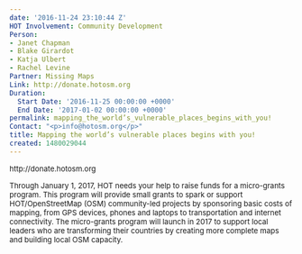 ```yaml
---
date: '2016-11-24 23:10:44 Z'
HOT Involvement: Community Development
Person:
- Janet Chapman
- Blake Girardot
- Katja Ulbert
- Rachel Levine
Partner: Missing Maps
Link: http://donate.hotosm.org
Duration:
  Start Date: '2016-11-25 00:00:00 +0000'
  End Date: '2017-01-02 00:00:00 +0000'
permalink: mapping_the_world’s_vulnerable_places_begins_with_you!
Contact: "<p>info@hotosm.org</p>"
title: Mapping the world’s vulnerable places begins with you!
created: 1480029044
---
```

<p><span style="font-size: 13.008px;">http://donate.hotosm.org</span></p><p><span style="font-size: 13.008px;">Through January 1, 2017, HOT needs your help to raise funds for a micro-grants program. This program will provide small grants to spark or support HOT/OpenStreetMap (OSM) community-led projects by sponsoring basic costs of mapping, from GPS devices, phones and laptops to transportation and internet connectivity. The micro-grants program will launch in 2017 to support local leaders who are transforming their countries by creating more complete maps and building local OSM capacity.</span></p><p>&nbsp;</p>
